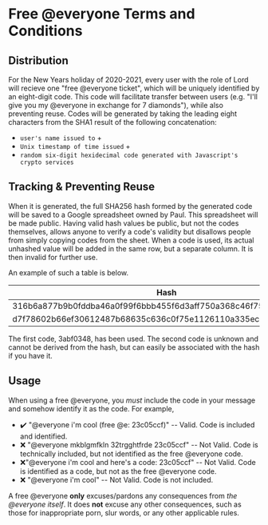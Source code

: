 
<meta name="description" content="How free @everyones can be used" />

# Free @everyone Terms and Conditions

## Distribution

For the New Years holiday of 2020-2021, every user with the role of Lord will recieve one "free @everyone ticket", which will be uniquely identified by an eight-digit code.
This code will facilitate transfer between users (e.g. "I'll give you my @everyone in exchange for 7 diamonds"), while also preventing reuse.
Codes will be generated by taking the leading eight characters from the SHA1 result of the following concatenation: 
- `user's name issued to` + 
- `Unix timestamp of time issued` +
- `random six-digit hexidecimal code generated with Javascript's crypto services`

## Tracking & Preventing Reuse

When it is generated, the full SHA256 hash formed by the generated code will be saved to a Google spreadsheet owned by Paul. This spreadsheet will be made public.
Having valid hash values be public, but not the codes themselves, allows anyone to verify a code's validity but disallows people from simply copying codes from the sheet.
When a code is used, its actual unhashed value will be added in the same row, but a separate column. It is then invalid for further use.

An example of such a table is below.

| Hash | Code |
|-|-|
| 316b6a877b9b0fddba46a0f99f6bbb455f6d3aff750a368c46f753fa63e026c9 | 3abf0348 |
| d7f78602b66ef30612487b68635c636c0f75e1126110a335ecc61fa8b19f5ff1 |  |

The first code, 3abf0348, has been used. The second code is unknown and cannot be derived from the hash, but can easily be associated with the hash if you have it.

## Usage

When using a free @everyone, you *must* include the code in your message and somehow identify it as the code. For example,
* ✔️ "@everyone i'm cool (free @e: 23c05ccf)" -- Valid. Code is included and identified.
* ❌ "@everyone mkblgmfkln 32trgghtfrde 23c05ccf" -- Not Valid. Code is technically included, but not identified as the free @everyone code.
* ❌"@everyone i'm cool and here's a code: 23c05ccf" -- Not Valid. Code is identified as a code, but not as the free @everyone code.
* ❌ "@everyone i'm cool" -- Not Valid. Code is not included.

A free @everyone **only** excuses/pardons any consequences from *the @everyone itself*.
It does **not** excuse any other consequences, such as those for inappropriate porn, slur words, or any other applicable rules.


